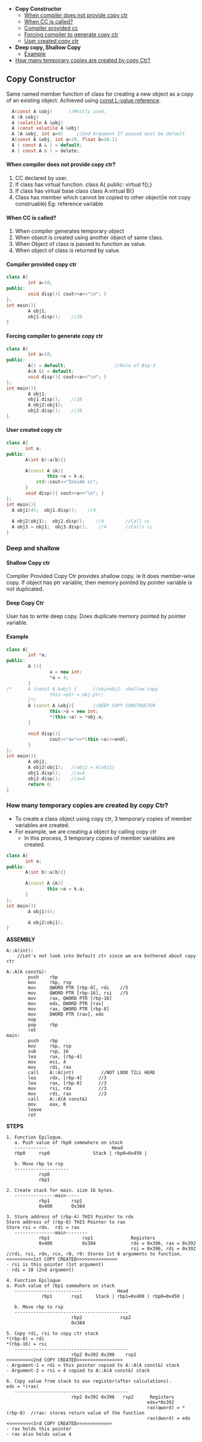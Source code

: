 - **Copy Constructor**
  - [When compiler does not provide copy ctr](#n)
  - [When CC is called?](#w)
  - [Compiler provided cc](#cp)
  - [Forcing compiler to generate copy ctr](#fc)
  - [User created copy ctr](#uc)
- **Deep copy, Shallow Copy**
  - [Example](#eg)
- [How many temporary copies are created by copy Ctr?](#how)

## Copy Constructor
Same named member function of class for creating a new object as a copy of an existing object. Achieved using [const L-value reference]().
```c
  A(const A &obj)      //Mostly used.
  A (A &obj)      
  A (volatile A &obj)
  A (const volatile A &obj)
  A (A &obj, int a=0)     //2nd Argument If passed must be default    
  A(const A &obj, int a=10, float b=10.1)
  A ( const A & ) = default;
  A ( const A & ) = delete;  
```
<a name=n></a>
#### When compiler does not provide copy ctr?
1. CC declared by user.
2. If class has virtual function. class A{ public: virtual f();}
3. If class has virtual base class class A:virtual B{}
4. Class has member which cannot be copied to other object(ie not copy construable) Eg: reference variable

<a name=w></a>
#### When CC is called?
1. When compiler generates temporary object
2. When object is created using another object of same class.
3. When Object of class is passed to function as value.    
4. When object of class is returned by value.

<a name=cp></a>
#### Compiler provided copy ctr
```cpp
class A{
        int a=10;
public:
        void disp(){ cout<<a<<"\n"; }
};
int main(){
        A obj1; 
        obj1.disp();    //10
}
```

<a name=fc></a>
#### Forcing compiler to generate copy ctr
```cpp
class A{
        int a=10;
public:
        A() = default;                  //Rule of Big-3
        A(A &) = default;
        void disp(){ cout<<a<<"\n"; }
};
int main(){
        A obj1; 
        obj1.disp();    //10
        A obj2(obj1);  
        obj2.disp();    //10
}
```
<a name=uc></a>
#### User created copy ctr
```c++
class A{
       int a;
public:
       A(int b):a(b){}

       A(const A &k){
               this->a = k.a;
	       std::cout<<"Inside cc";
       }
       void disp(){ cout<<a<<"\n"; }
};
int main(){
  A obj1(4);  obj1.disp();    //4
  
  A obj2(obj1);  obj2.disp();    //4		//Call cc
  A obj3 = obj1;  obj3.disp();    //4		//Calls cc
}
```

### Deep and shallow
#### Shallow Copy ctr
Compiler Provided Copy Ctr provides shallow copy. ie It does member-wise copy. If object has ptr variable, then memory pointed by pointer variable is not duplicated.
#### Deep Copy Ctr
User has to write deep copy. Does duplicate memory pointed by pointer variable.
<a name=eg></a>
#### Example
```cpp
class A{
        int *a;
public:
        A (){
                a = new int;
                *a = 4;
        }
/*      A (const A &obj) {      //obj=obj1. shallow copy
                this->ptr = obj.ptr;
        }*/
        A (const A &obj){       //DEEP COPY CONSTRUCTOR
                this->a = new int;
                *(this->a) = *obj.a;
        }

        void disp(){
                cout<<"a="<<*(this->a)<<endl;
        }
};
int main(){
        A obj1;
        A obj2(obj1);   //obj2 = A(obj1)
        obj1.disp();    //a=4
        obj2.disp();    //a=4
        return 0;
}
```

<a name=how></a>
### How many temporary copies are created by copy Ctr?
- To create a class object using copy ctr, 3 temporary copies of member variables are created.
- For example, we are creating a object by calling copy ctr
  - In this process, 3 temporary copies of member variables are created.
```cpp
class A{
       int a;
public:
       A(int b):a(b){}

       A(const A &k){
               this->a = k.a;
       }
};
int main(){
        A obj1(4);

        A obj2(obj1);
}
```

**ASSEMBLY**
```
A::A(int):
    //Let's not look into Default ctr since we are bothered about copy ctr
    
A::A(A const&):
        push    rbp
        mov     rbp, rsp
        mov     QWORD PTR [rbp-8], rdi    //5
        mov     QWORD PTR [rbp-16], rsi   //5
        mov     rax, QWORD PTR [rbp-16]
        mov     edx, DWORD PTR [rax]
        mov     rax, QWORD PTR [rbp-8]
        mov     DWORD PTR [rax], edx
        nop
        pop     rbp
        ret
main:
        push    rbp
        mov     rbp, rsp
        sub     rsp, 16
        lea     rax, [rbp-4]
        mov     esi, 4
        mov     rdi, rax
        call    A::A(int)          //NOT LOOK TILL HERE
        lea     rdx, [rbp-4]      //3
        lea     rax, [rbp-8]      //3
        mov     rsi, rdx          //3
        mov     rdi, rax          //3
        call    A::A(A const&)
        mov     eax, 0
        leave
        ret
```

**STEPS**
```
1. Function Epilogue.
   a. Push value of rbp0 somewhere on stack
   ------------                        Head
   rbp0     rsp0                Stack | rbp0=0x450 |
   
   b. Move rbp to rsp
   --------------------
            rsp0
            rbp1
            
2. Create stack for main. size 16 bytes.
   ---------------main-----
            rbp1        rsp1
            0x400       0x384
            
3. Store address of (rbp-4) THIS Pointer to rdx
Store address of (rbp-8) THIS Pointer to rax
Store rsi = rdx.  rdi = rax
   ---------------main--------
            rbp1            rsp1              Registers
            0x400           0x384             rdx = 0x396, rax = 0x392  
                                              rsi = 0x396, rdi = 0x392  //rdi, rsi, rdx, rcx, r8, r9: Stores 1st 6 arguments to function.
<<<<<<<<<<1st COPY CREATED>>>>>>>>>>>>>>>
- rsi is this pointer (1st argument)
- rdi = 10 (2nd argument)

4. Function Epilogue
a. Push value of rbp1 somewhere on stack
   -------------------------             Head
             rbp1       rsp1     Stack | rbp1=0x400 | rbp0=0x450 |
   
   b. Move rbp to rsp
   ------------------------------------------
                        rbp2              rsp2
                        0x384          

5. Copy rdi, rsi to copy ctr stack
*(rbp-8) = rdi
*(rbp-16) = rsi
   ------------------------------------------
                        rbp2 0x392 0x396    rsp2
<<<<<<<<<<2nd COPY CREATED>>>>>>>>>>>>>>>>>
- Argument-1 = rdi = this pointer copied to A::A(A const&) stack
- Argument-2 = rsi = 4 copied to A::A(A const&) stack

6. Copy value from stack to eax register(after calculations).
edx = *(rax)
   ------------------------------------------
                        rbp2 0x392 0x396   rsp2      Registers
                                                    edx=*0x392       
                                                    rax(qword) = *(rbp-8)  //rax: stores return value of the function
                                                    rax(dword) = edx
<<<<<<<<<<3rd COPY CREATED>>>>>>>>>>>>>
- rax holds this pointer
- rax also holds value 4
```
